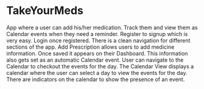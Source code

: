 # TakeYourMeds
App where a user can add his/her medication. Track them and view them as Calendar events when they need a reminder.
Register to signup which is very easy. Login once registered.
There is a clean navigation for different sections of the app.
Add Prescription allows users to add medicine information.
Once saved it appears on their Dashboard.
This information also gets set as an automatic Calendar event.
User can navigate to the Calendar to checkout the events for the day.
The Calendar View displays a calendar where the user can select a day to view the events for the day.
There are indicators on the calendar to show the presence of an event.
